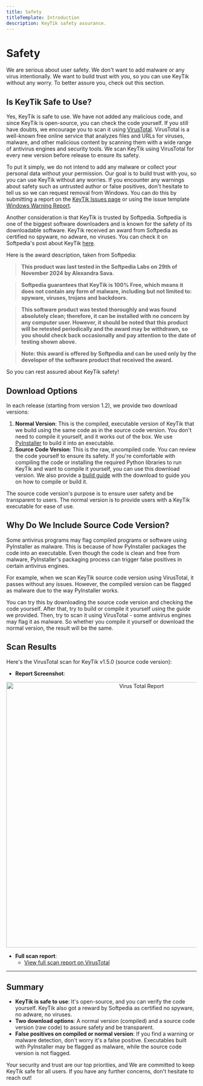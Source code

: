 ```yaml
---
title: Safety
titleTemplate: Introduction
description: KeyTik safety assurance.
---
```


# Safety

We are serious about user safety. We don't want to add malware or any virus intentionally. We want to build trust with you, so you can use KeyTik without any worry. To better assure you, check out this section.

<Adsense />

## Is KeyTik Safe to Use?
Yes, KeyTik is safe to use. We have not added any malicious code, and since KeyTik is open-source, you can check the code yourself. If you still have doubts, we encourage you to scan it using [VirusTotal](https://www.virustotal.com/gui/home/upload). VirusTotal is a well-known free online service that analyzes files and URLs for viruses, malware, and other malicious content by scanning them with a wide range of antivirus engines and security tools. We scan KeyTik using VirusTotal for every new version before release to ensure its safety.

To put it simply, we do not intend to add any malware or collect your personal data without your permission. Our goal is to build trust with you, so you can use KeyTik without any worries. If you encounter any warnings about safety such as untrusted author or false positives, don't hesitate to tell us so we can request removal from Windows. You can do this by submitting a report on the [KeyTik Issues page](https://github.com/Fajar-RahmadJaya/KeyTik/issues) or using the issue template [Windows Warning Report](https://github.com/Fajar-RahmadJaya/KeyTik/issues/new?assignees=&labels=Windows+Warning+Report&projects=&template=windows-warning-report.md&title=Windows+Warning+Report).

Another consideration is that KeyTik is trusted by Softpedia. Softpedia is one of the biggest software downloaders and is known for the safety of its downloadable software. KeyTik received an award from Softpedia as certified no spyware, no adware, no viruses. You can check it on Softpedia's post about KeyTik [here](https://www.softpedia.com/get/Others/Miscellaneous/KeyTik.shtml).

Here is the award description, taken from Softpedia:
> **This product was last tested in the Softpedia Labs on 29th of November 2024 by Alexandra Sava.**

> **Softpedia guarantees that KeyTik is 100% Free, which means it does not contain any form of malware, including but not limited to: spyware, viruses, trojans and backdoors.**

> **This software product was tested thoroughly and was found absolutely clean; therefore, it can be installed with no concern by any computer user. However, it should be noted that this product will be retested periodically and the award may be withdrawn, so you should check back occasionally and pay attention to the date of testing shown above.**

> **Note: this award is offered by Softpedia and can be used only by the developer of the software product that received the award.**

So you can rest assured about KeyTik safety!

<Adsense />

## Download Options
In each release (starting from version 1.2), we provide two download versions:
1. **Normal Version**: This is the compiled, executable version of KeyTik that we build using the same code as in the source code version. You don't need to compile it yourself, and it works out of the box. We use [PyInstaller](https://github.com/pyinstaller/pyinstaller) to build it into an executable.
2. **Source Code Version**: This is the raw, uncompiled code. You can review the code yourself to ensure its safety. If you're comfortable with compiling the code or installing the required Python libraries to run KeyTik and want to compile it yourself, you can use this download version. We also provide a [build guide](https://github.com/Fajar-RahmadJaya/KeyTik/blob/main/Build%20Guide.txt) with the download to guide you on how to compile or build it.

The source code version's purpose is to ensure user safety and be transparent to users. The normal version is to provide users with a KeyTik executable for ease of use.

## Why Do We Include Source Code Version?
Some antivirus programs may flag compiled programs or software using PyInstaller as malware. This is because of how PyInstaller packages the code into an executable. Even though the code is clean and free from malware, PyInstaller's packaging process can trigger false positives in certain antivirus engines.

For example, when we scan KeyTik source code version using VirusTotal, it passes without any issues. However, the compiled version can be flagged as malware due to the way PyInstaller works.

You can try this by downloading the source code version and checking the code yourself. After that, try to build or compile it yourself using the guide we provided. Then, try to scan it using VirusTotal - some antivirus engines may flag it as malware. So whether you compile it yourself or download the normal version, the result will be the same.

## Scan Results
Here's the VirusTotal scan for KeyTik v1.5.0 (source code version):
- **Report Screenshot**:

<div align="center">
<img src="/docs/introduction/safety/Virus Total Report v1.5.0.png" alt="Virus Total Report" width="700" />
</div>

- **Full scan report**:
  - [View full scan report on VirusTotal](https://www.virustotal.com/gui/file/0a94bae55421cab450d8b6510ad4ae95ce1826233108c910d0362ea06aec7a1e)

---

## Summary
- **KeyTik is safe to use**: It's open-source, and you can verify the code yourself. KeyTik also got a reward by Softpedia as certified no spyware, no adware, no viruses.
- **Two download options**: A normal version (compiled) and a source code version (raw code) to assure safety and be transparent.
- **False positives on compiled or normal version**: If you find a warning or malware detection, don't worry it's a false positive. Executables built with PyInstaller may be flagged as malware, while the source code version is not flagged.

Your security and trust are our top priorities, and We are committed to keep KeyTik safe for all users. If you have any further concerns, don't hesitate to reach out!

<Adsense />
